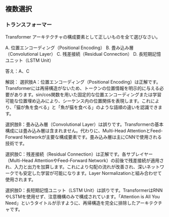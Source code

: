 ## 複数選択
### トランスフォーマー
Transformer アーキテクチャの構成要素として正しいものを全て選びなさい。

A. 位置エンコーディング（Positional Encoding）
B. 畳み込み層（Convolutional Layer）
C. 残差接続（Residual Connection）
D. 長短期記憶ユニット（LSTM Unit）

答え：A、C

解説：
選択肢A：位置エンコーディング（Positional Encoding）は正解です。Transformerには再帰構造がないため、トークンの位置情報を明示的に与える必要があります。sin/cos関数を用いた固定的な位置エンコーディングまたは学習可能な位置埋め込みにより、シーケンス内の位置関係を表現します。これにより、「猫が魚を食べる」と「魚が猫を食べる」のような語順の違いを認識できます。

選択肢B：畳み込み層（Convolutional Layer）は誤りです。Transformerの基本構成には畳み込み層は含まれません。代わりに、Multi-Head AttentionとFeed-Forward Networkが主要な構成要素です。畳み込み層は主にCNNで使用される技術です。

選択肢C：残差接続（Residual Connection）は正解です。各サブレイヤー（Multi-Head AttentionやFeed-Forward Network）の前後で残差接続が適用され、入力と出力を加算します。これにより勾配の流れが改善され、深いネットワークでも安定した学習が可能になります。Layer Normalizationと組み合わせて使用されます。

選択肢D：長短期記憶ユニット（LSTM Unit）は誤りです。TransformerはRNNやLSTMを使用せず、注意機構のみで構成されています。「Attention is All You Need」というタイトルが示すように、再帰構造を完全に排除したアーキテクチャです。 